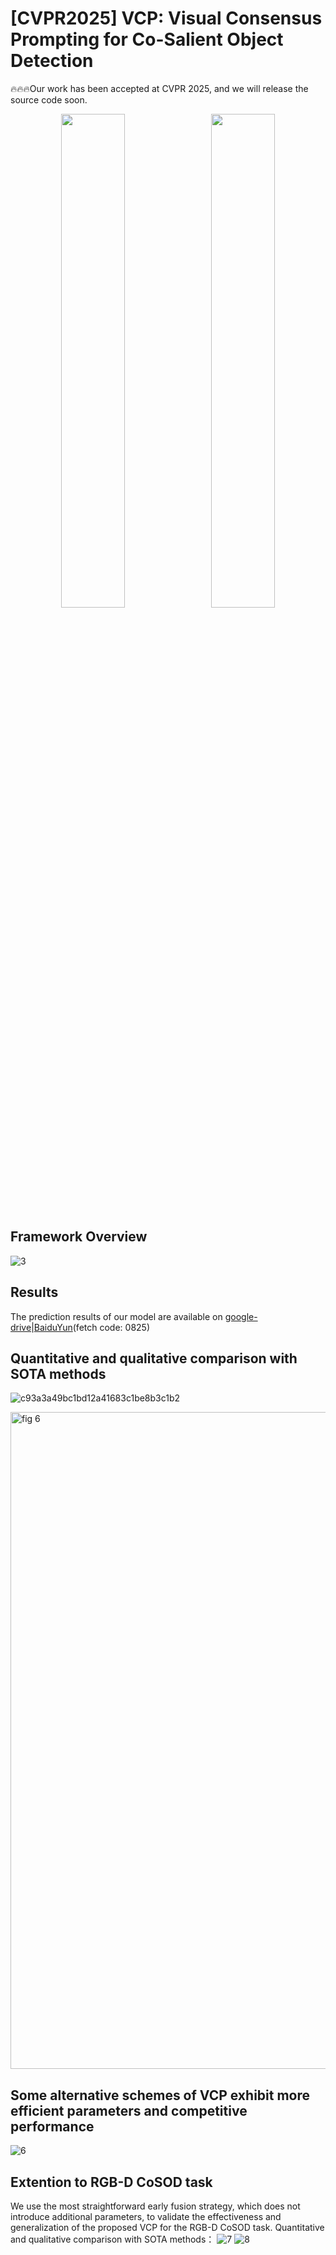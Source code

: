 # [CVPR2025] VCP: Visual Consensus Prompting for Co-Salient Object Detection
🔥🔥🔥Our work has been accepted at CVPR 2025, and we will release the source code soon.

<p align="center">
  <img src="https://github.com/user-attachments/assets/23663485-1314-4e8c-892d-b8e87430e065" width="45%" style="display:inline; margin-right:10px;" />
  <img src="https://github.com/user-attachments/assets/bb71bf10-6314-465d-9efd-e3aeeac4209b" width="45%" style="display:inline;" />
</p>


Framework Overview
---
![3](https://github.com/user-attachments/assets/79903c7a-c1cd-47b0-b003-8e496f80738d)

Results
---
The prediction results of our model are available on [google-drive](https://drive.google.com/file/d/1roiadSPrNQjylI3cS433GssQ4-lMSBi4/view?usp=sharing)|[BaiduYun](https://pan.baidu.com/s/18UAm2KGET9itUdNI9F8eRw)(fetch code: 0825)

Quantitative and qualitative comparison with SOTA methods
---
![c93a3a49bc1bd12a41683c1be8b3c1b2](https://github.com/user-attachments/assets/ec239e97-33a9-4f5d-887f-f8eb675510ed)

<img width="1051" alt="fig 6" src="https://github.com/user-attachments/assets/a209991e-4707-4a00-9556-36882923f588" />

Some alternative schemes of VCP exhibit more efficient parameters and competitive performance
---
![6](https://github.com/user-attachments/assets/4b0c9130-b028-417f-90e1-ed8584f07f96)

Extention to RGB-D CoSOD task
---
We use the most straightforward early fusion strategy, which does not introduce additional parameters, to validate the effectiveness and generalization of the proposed VCP for the RGB-D CoSOD task. Quantitative and qualitative comparison with SOTA methods：
![7](https://github.com/user-attachments/assets/30efadb1-0b19-4aef-a549-6b9b6e093ba5)
![8](https://github.com/user-attachments/assets/1149ffd4-f7a6-4dec-8a0c-1c55c8a773dc)


